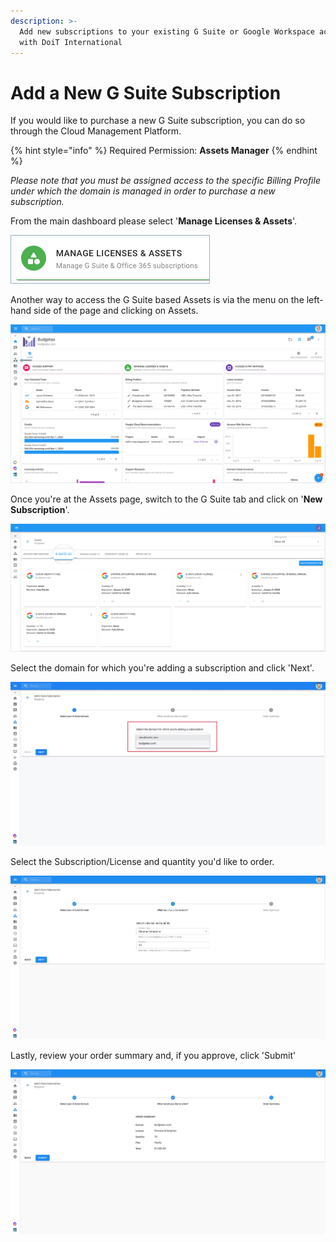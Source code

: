 ```yaml
---
description: >-
  Add new subscriptions to your existing G Suite or Google Workspace account
  with DoiT International
---
```


# Add a New G Suite Subscription

If you would like to purchase a new G Suite subscription, you can do so through the Cloud Management Platform.

{% hint style="info" %}
Required Permission: **Assets Manager**
{% endhint %}

_Please note that you must be assigned access to the specific Billing Profile under which the domain is managed in order to purchase a new subscription._

From the main dashboard please select '**Manage Licenses & Assets**'.

![](../.gitbook/assets/new-manage-licenses-2-%20%281%29%20%282%29.png)

Another way to access the G Suite based Assets is via the menu on the left-hand side of the page and clicking on Assets.

![](../.gitbook/assets/assets-icon-1-%20%284%29%20%285%29%20%282%29.png)

Once you're at the Assets page, switch to the G Suite tab and click on '**New Subscription**'.

![](../.gitbook/assets/g-suite%20%282%29%20%282%29.png)

Select the domain for which you're adding a subscription and click 'Next'.

![](../.gitbook/assets/gsuite1.jpg)

Select the Subscription/License and quantity you'd like to order.

![](../.gitbook/assets/gsuite2.jpg)

Lastly, review your order summary and, if you approve, click 'Submit'

![](../.gitbook/assets/gsuite3.jpg)

